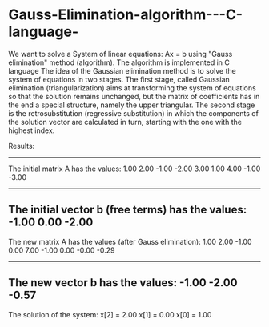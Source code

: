 # Gauss-Elimination-algorithm---C-language-

We want to solve a System of linear equations: Ax = b using "Gauss elimination" method (algorithm). 
The algorithm is implemented in C language 
The idea of the Gaussian elimination method is to solve the system of equations in two stages. The first stage, called Gaussian elimination (triangularization) aims at transforming the system of equations so that the solution remains unchanged, but the matrix of coefficients has in the end a special structure, namely the upper triangular. The second stage is the retrosubstitution (regressive substitution) in which the components of the solution vector are calculated in turn, starting with the one with the highest index.

Results:

-------------------------------------------
The initial matrix A has the values:
1.00 2.00 -1.00 
-2.00 3.00 1.00
4.00 -1.00 -3.00

-------------------------------------------
The initial vector b (free terms) has the values:
-1.00 0.00 -2.00
-------------------------------------------
The new matrix A has the values (after Gauss elimination):
1.00 2.00 -1.00
0.00 7.00 -1.00
0.00 -0.00 -0.29

-------------------------------------------
The new vector b has the values:
-1.00 -2.00 -0.57
-------------------------------------------
The solution of the system:
x[2] = 2.00
x[1] = 0.00
x[0] = 1.00
